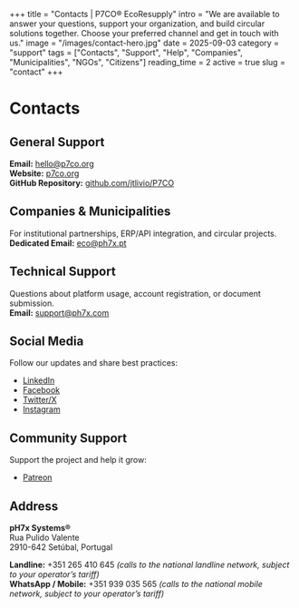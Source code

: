 +++
title = "Contacts | P7CO® EcoResupply"
intro = "We are available to answer your questions, support your organization, and build circular solutions together. Choose your preferred channel and get in touch with us."
image = "/images/contact-hero.jpg"
date = 2025-09-03
category = "support"
tags = ["Contacts", "Support", "Help", "Companies", "Municipalities", "NGOs", "Citizens"]
reading_time = 2
active = true
slug = "contact"
+++

# Contacts

## General Support
**Email:** [hello@p7co.org](mailto:hello@p7co.org)  
**Website:** [p7co.org](https://p7co.org)  
**GitHub Repository:** [github.com/jtlivio/P7CO](https://github.com/jtlivio/P7CO)  

## Companies & Municipalities
For institutional partnerships, ERP/API integration, and circular projects.  
**Dedicated Email:** [eco@ph7x.pt](mailto:eco@ph7x.pt)  

## Technical Support
Questions about platform usage, account registration, or document submission.  
**Email:** [support@ph7x.com](mailto:support@ph7x.com)  

## Social Media
Follow our updates and share best practices:  
- [LinkedIn](https://www.linkedin.com/company/107601974)  
- [Facebook](https://www.facebook.com/profile.php?id=61578210917069)  
- [Twitter/X](https://twitter.com/P7CO)  
- [Instagram](https://www.instagram.com/p7co)  

## Community Support
Support the project and help it grow:  
- [Patreon](https://www.patreon.com/p7co)  

## Address
**pH7x Systems®**  
Rua Pulido Valente  
2910-642 Setúbal, Portugal  

**Landline:** +351 265 410 645 *(calls to the national landline network, subject to your operator’s tariff)*  
**WhatsApp / Mobile:** +351 939 035 565 *(calls to the national mobile network, subject to your operator’s tariff)*  
